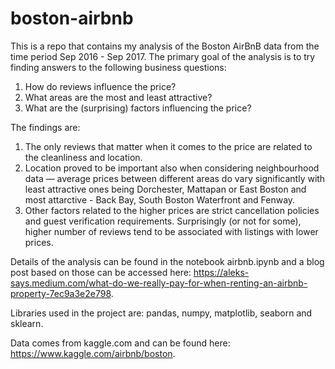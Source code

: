 # boston-airbnb

This is a repo that contains my analysis of the Boston AirBnB data from the time period Sep 2016 - Sep 2017. The primary goal of the analysis is to try finding answers to the following business questions:
1. How do reviews influence the price?
2. What areas are the most and least attractive?
3. What are the (surprising) factors influencing the price?

The findings are:
1. The only reviews that matter when it comes to the price are related to the cleanliness and location.
2. Location proved to be important also when considering neighbourhood data — average prices between different areas do vary significantly with least attractive ones being  Dorchester, Mattapan or East Boston and most attarctive - Back Bay, South Boston Waterfront and Fenway.
3. Other factors related to the higher prices are strict cancellation policies and guest verification requirements. Surprisingly (or not for some), higher number of reviews tend to be associated with listings with lower prices.

Details of the analysis can be found in the notebook airbnb.ipynb and a blog post based on those can be accessed here: https://aleks-says.medium.com/what-do-we-really-pay-for-when-renting-an-airbnb-property-7ec9a3e2e798.

Libraries used in the project are: pandas, numpy, matplotlib, seaborn and sklearn.

Data comes from kaggle.com and can be found here: https://www.kaggle.com/airbnb/boston.

